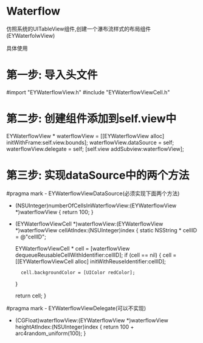 # Waterflow
仿照系统的UITableView组件,创建一个瀑布流样式的布局组件(EYWaterfolwView)

具体使用

# 第一步: 导入头文件
#import "EYWaterflowView.h"
#include "EYWaterflowViewCell.h"


# 第二步: 创建组件添加到self.view中
  EYWaterflowView * waterflowView = [[EYWaterflowView alloc] initWithFrame:self.view.bounds];
  waterflowView.dataSource = self;
  waterflowView.delegate = self;
  [self.view addSubview:waterflowView];
  
# 第三步: 实现dataSource中的两个方法
#pragma mark - EYWaterflowViewDataSource(必须实现下面两个方法)
- (NSUInteger)numberOfCellsInWaterflowView:(EYWaterflowView *)waterflowView
{
    return 100;
}

- (EYWaterflowViewCell *)waterflowView:(EYWaterflowView *)waterflowView cellAtIndex:(NSUInteger)index
{
    static NSString * cellID = @"cellID";

    EYWaterflowViewCell * cell = [waterflowView dequeueReusableCellWithIdentifier:cellID];
    if (cell == nil) {
        cell = [[EYWaterflowViewCell alloc] initWithReuseIdentifier:cellID];

        cell.backgroundColor = [UIColor redColor];
    }

    return cell;
}

#pragma mark - EYWaterflowViewDelegate(可以不实现)
- (CGFloat)waterflowView:(EYWaterflowView *)waterflowView heightAtIndex:(NSUInteger)index
{
    return 100 + arc4random_uniform(100);
}

